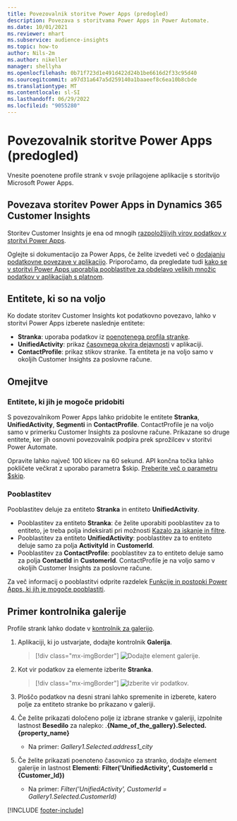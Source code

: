 ```yaml
---
title: Povezovalnik storitve Power Apps (predogled)
description: Povezava s storitvama Power Apps in Power Automate.
ms.date: 10/01/2021
ms.reviewer: mhart
ms.subservice: audience-insights
ms.topic: how-to
author: Nils-2m
ms.author: nikeller
manager: shellyha
ms.openlocfilehash: 0b71f723d1e491d422d24b1be6616d2f33c95d40
ms.sourcegitcommit: a97d31a647a5d259140a1baaeef8c6ea10b8cbde
ms.translationtype: MT
ms.contentlocale: sl-SI
ms.lasthandoff: 06/29/2022
ms.locfileid: "9055280"
---
```

# <a name="power-apps-connector-preview"></a>Povezovalnik storitve Power Apps (predogled)

Vnesite poenotene profile strank v svoje prilagojene aplikacije s storitvijo Microsoft Power Apps.

## <a name="connect-power-apps-and-dynamics-365-customer-insights"></a>Povezava storitev Power Apps in Dynamics 365 Customer Insights

Storitev Customer Insights je ena od mnogih [razpoložljivih virov podatkov v storitvi Power Apps](/powerapps/maker/canvas-apps/working-with-data-sources).

Oglejte si dokumentacijo za Power Apps, če želite izvedeti več o [dodajanju podatkovne povezave v aplikacijo](/powerapps/maker/canvas-apps/add-data-connection). Priporočamo, da pregledate tudi [kako se v storitvi Power Apps uporablja pooblastitve za obdelavo velikih množic podatkov v aplikacijah s platnom](/powerapps/maker/canvas-apps/delegation-overview).

## <a name="available-entities"></a>Entitete, ki so na voljo

Ko dodate storitev Customer Insights kot podatkovno povezavo, lahko v storitvi Power Apps izberete naslednje entitete:

- **Stranka**: uporaba podatkov iz [poenotenega profila stranke](customer-profiles.md).
- **UnifiedActivity**: prikaz [časovnega okvira dejavnosti](activities.md) v aplikaciji.
- **ContactProfile**: prikaz stikov stranke. Ta entiteta je na voljo samo v okoljih Customer Insights za poslovne račune.

## <a name="limitations"></a>Omejitve

### <a name="retrievable-entities"></a>Entitete, ki jih je mogoče pridobiti

S povezovalnikom Power Apps lahko pridobite le entitete **Stranka**, **UnifiedActivity**, **Segmenti** in **ContactProfile**. ContactProfile je na voljo samo v primerku Customer Insights za poslovne račune. Prikazane so druge entitete, ker jih osnovni povezovalnik podpira prek sprožilcev v storitvi Power Automate.

Opravite lahko največ 100 klicev na 60 sekund. API končna točka lahko pokličete večkrat z uporabo parametra $skip. [Preberite več o parametru $skip](/connectors/customerinsights/#get-items-from-an-entity).

### <a name="delegation"></a>Pooblastitev

Pooblastitev deluje za entiteto **Stranka** in entiteto **UnifiedActivity**. 

- Pooblastitev za entiteto **Stranka**: če želite uporabiti pooblastitev za to entiteto, je treba polja indeksirati pri možnosti [Kazalo za iskanje in filtre](search-filter-index.md).  
- Pooblastitev za entiteto **UnifiedActivity**: pooblastitev za to entiteto deluje samo za polja **ActivityId** in **CustomerId**.  
- Pooblastitev za **ContactProfile**: pooblastitev za to entiteto deluje samo za polja **ContactId** in **CustomerId**. ContactProfile je na voljo samo v okoljih Customer Insights za poslovne račune.

Za več informacij o pooblastitvi odprite razdelek [Funkcije in postopki Power Apps, ki jih je mogoče pooblastiti](/powerapps/maker/canvas-apps/delegation-overview). 

## <a name="example-gallery-control"></a>Primer kontrolnika galerije

Profile strank lahko dodate v [kontrolnik za galerijo](/powerapps/maker/canvas-apps/add-gallery).

1. Aplikaciji, ki jo ustvarjate, dodajte kontrolnik **Galerija**.

    > [!div class="mx-imgBorder"]
    > ![Dodajte element galerije.](media/connector-powerapps9.png "Dodajte element galerije.")

2. Kot vir podatkov za elemente izberite **Stranka**.

    > [!div class="mx-imgBorder"]
    > ![Izberite vir podatkov.](media/choose-datasource-powerapps.png "Izberite vir podatkov.")

3. Ploščo podatkov na desni strani lahko spremenite in izberete, katero polje za entiteto stranke bo prikazano v galeriji.

4. Če želite prikazati določeno polje iz izbrane stranke v galeriji, izpolnite lastnost **Besedilo** za nalepko: .**{Name_of_the_gallery}.Selected.{property_name}**  
    - Na primer: _Gallery1.Selected.address1_city_

5. Če želite prikazati poenoteno časovnico za stranko, dodajte element galerije in lastnost **Elementi**: **Filter('UnifiedActivity', CustomerId = {Customer_Id})**  
    - Na primer: _Filter('UnifiedActivity', CustomerId = Gallery1.Selected.CustomerId)_


[!INCLUDE [footer-include](includes/footer-banner.md)]
